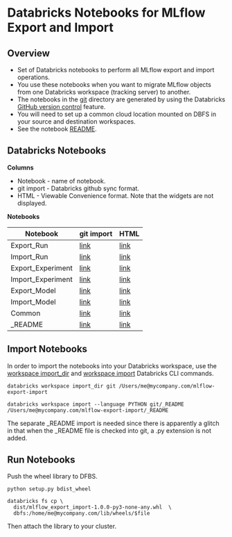 # Databricks Notebooks for MLflow Export and Import


## Overview

* Set of Databricks notebooks to perform all MLflow export and import operations.
* You use these notebooks when you want to migrate MLflow objects from one Databricks workspace (tracking server) to another.
* The notebooks in the [git](git) directory are generated by using the Databricks [GitHub version control](https://docs.databricks.com/notebooks/github-version-control.html) feature.
* You will need to set up a common cloud location mounted on DBFS in your source and destination workspaces.
* See the notebook [README](html/_README.html).

## Databricks Notebooks

**Columns**
* Notebook - name of notebook.
* git import - Databricks github sync format.
* HTML - Viewable Convenience format. Note that the widgets are not displayed.

**Notebooks**

| Notebook | git import | HTML | 
|----------|----------|---------|
| Export_Run | [link](git/Export_Run.py) | [link](html/Export_Run.html) |
| Import_Run | [link](git/Import_Run.py) | [link](html/Import_Run.html) | 
| Export_Experiment | [link](git/Export_Experiment.py) | [link](html/Export_Experiment.html) 
| Import_Experiment | [link](git/Import_Experiment.py) | [link](html/Import_Experiment.html) |
| Export_Model | [link](git/Export_Model.py) | [link](html/Export_Model.html) | 
| Import_Model | [link](git/Import_Model.py) | [link](html/Import_Model.html) |
| Common | [link](git/Common.py) | [link](html/Common.html) | 
| _README | [link](git/_README) | [link](html/_README.html) |


## Import Notebooks 

In order to import the notebooks into your Databricks workspace, use the 
[workspace import_dir](https://docs.databricks.com/dev-tools/cli/workspace-cli.html#import-a-directory-from-your-local-filesystem-into-a-workspace) 
and [workspace import](https://docs.databricks.com/dev-tools/cli/workspace-cli.html#import-a-file-from-your-local-filesystem-into-a-workspace) Databricks CLI commands.

```
databricks workspace import_dir git /Users/me@mycompany.com/mlflow-export-import

databricks workspace import --language PYTHON git/_README  /Users/me@mycompany.com/mlflow-export-import/_README 
```

The separate _README import is needed since there is apparently a glitch in that when the _README file is checked into git, a .py extension is not added.

## Run Notebooks

Push the wheel library to DFBS.
```
python setup.py bdist_wheel

databricks fs cp \
  dist/mlflow_export_import-1.0.0-py3-none-any.whl  \
  dbfs:/home/me@mycompany.com/lib/wheels/$file 
```

Then attach the library to your cluster.
